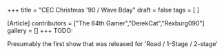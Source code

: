 +++
title = "CEC Christmas '90 / Wave Bday"
draft = false
tags = [ ]

[Article]
contributors = ["The 64th Gamer","DerekCat","Rexburg090"]
gallery = []
+++
TODO:

Presumably the first show that was released for 'Road / 1-Stage / 2-stage'